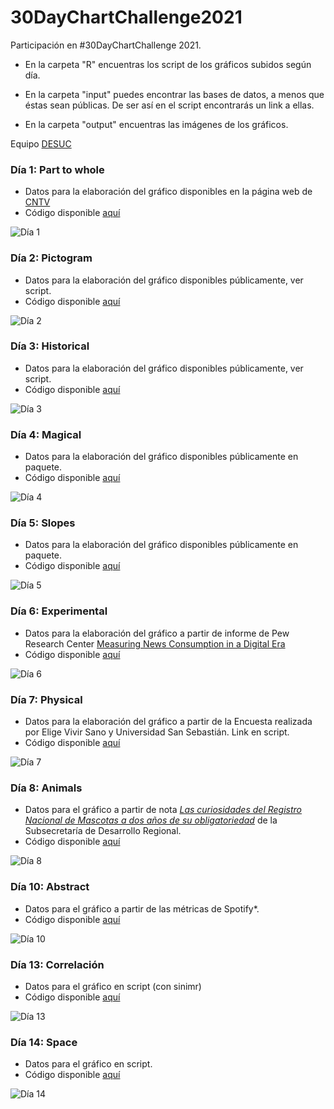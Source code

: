 # 30DayChartChallenge2021
Participación en #30DayChartChallenge 2021.

- En la carpeta "R" encuentras los script de los gráficos subidos según día.

- En la carpeta "input" puedes encontrar las bases de datos, a menos que éstas sean públicas. De ser así en el script encontrarás un link a ellas.

- En la carpeta "output" encuentras las imágenes de los gráficos.

Equipo [DESUC](http://sociologia.uc.cl/desuc/quienes-somos-desuc/)

### Día 1: Part to whole 

- Datos para la elaboración del gráfico disponibles en la página web de [CNTV](https://www.cntv.cl/estudios-y-estadisticas/encuesta-nacional-de-television/)
- Código disponible [aquí](/R/01-part_to_whole.R)

![Día 1](output/01-part-to-whole.png)

### Día 2: Pictogram

- Datos para la elaboración del gráfico disponibles públicamente, ver script.
- Código disponible [aquí](/R/02-pictogram.R)

![Día 2](output/02-pictogram.png)

### Día 3: Historical

- Datos para la elaboración del gráfico disponibles públicamente, ver script.
- Código disponible [aquí](/R/03-historical.R)

![Día 3](output/03-historical.png)

### Día 4: Magical

- Datos para la elaboración del gráfico disponibles públicamente en paquete.
- Código disponible [aquí](/R/04-magical.R)

![Día 4](output/04-magical.png)

### Día 5: Slopes

- Datos para la elaboración del gráfico disponibles públicamente en paquete.
- Código disponible [aquí](/R/05-slopes.R)

![Día 5](output/05-slopes.png)

### Día 6: Experimental

- Datos para la elaboración del gráfico a partir de informe de Pew Research Center 
[Measuring News Consumption in a Digital Era][06-pew]
- Código disponible [aquí](/R/06-experimental.R)

[06-pew]: https://www.journalism.org/2020/12/08/measuring-news-consumption-in-a-digital-era/

![Día 6](output/06-experimental.png)


### Día 7: Physical

- Datos para la elaboración del gráfico a partir de la Encuesta realizada por Elige Vivir Sano y Universidad San Sebastián. Link en script.
- Código disponible [aquí](/R/07-physical.R)

![Día 7](output/07-physical.png)

### Día 8: Animals

- Datos para el gráfico a partir de nota [*Las curiosidades del Registro Nacional de Mascotas a dos años de su obligatoriedad*][08-subdere] de la Subsecretaría de Desarrollo Regional.
- Código disponible [aquí](/R/08-lollipop.R)

[08-subdere]: http://www.subdere.gov.cl/sala-de-prensa/las-curiosidades-del-registro-nacional-de-mascotas-dos-a%C3%B1os-de-su-obligatoriedad

![Día 8](output/08-lollipop_mascotas.png)


### Día 10: Abstract

- Datos para el gráfico a partir de las métricas de Spotify*.
- Código disponible [aquí](/R/10-abstract.R)

![Día 10](output/10-abstract_taylor_swift.png)

### Día 13: Correlación

- Datos para el gráfico en script (con sinimr)
- Código disponible [aquí](/R/13-correlation.R)

![Día 13](output/13-correlation.png)

### Día 14: Space

- Datos para el gráfico en script.
- Código disponible [aquí](/R/14-space.py)

![Día 14](output/14-space.png)

